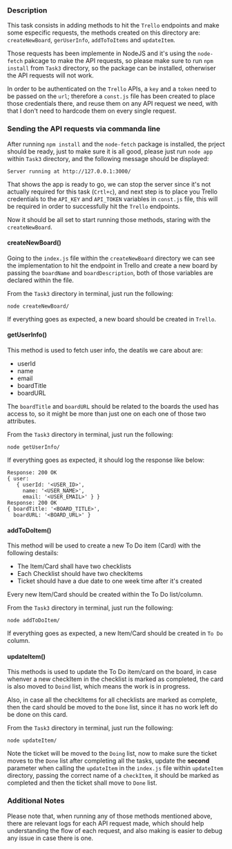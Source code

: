 ### Description

This task consists in adding methods to hit the `Trello` endpoints and make some especific requests, the methods created on this directory are: `createNewBoard`, `gerUserInfo`, `addToToItems` and `updateItem`.

Those requests has been implemente in NodeJS and it's using the `node-fetch` pakcage to make the API requests, so please make sure to run `npm install` from `Task3` directory, so the package can be installed, otherwiser the API requests will not work.

In order to be authenticated on the `Trello` APIs, a `key` and a `token` need to be passed on the `url`; therefore a `const.js` file has been created to place those credentials there, and reuse them on any API request we need, with that I don't need to hardcode them on every single request.

### Sending the API requests via commanda line

After running `npm install` and the `node-fetch` package is installed, the prject should be ready, just to make sure it is all good, please just run `node app` within `Task3` directory, and the following message should be displayed:
```
Server running at http://127.0.0.1:3000/

```

That shows the app is ready to go, we can stop the server since it's not actually required for this task (`Crtl+c`), and next step is to place you Trello credentials to the `API_KEY` and `API_TOKEN` variables in `const.js` file, this will be required in order to successfully hit the `Trello` endpoints.

Now it should be all set to start running those methods, staring with the `createNewBoard`.

#### createNewBoard()

Going to the `index.js` file within the `createNewBoard` directory we can see the implementation to hit the endpoint in Trello and create a new board by passing the `boardName` and `boardDescription`, both of those variables are declared within the file.

From the `Task3` directory in terminal, just run the following:
```
node createNewBoard/
```

If everything goes as expected, a new board should be created in `Trello`.

#### getUserInfo()

This method is used to fetch user info, the deatils we care about are:
* userId
* name
* email
* boardTitle
* boardURL

The `boardTitle` and `boardURL` should be related to the boards the used has access to, so it might be more than just one on each one of those two attributes.

From the `Task3` directory in terminal, just run the following:
```
node getUserInfo/
```

If everything goes as expected, it should log the response like below:
```
Response: 200 OK
{ user:
   { userId: '<USER_ID>',
     name: '<USER_NAME>',
     email: '<USER_EMAIL>' } }
Response: 200 OK
{ boardTitle: '<BOARD_TITLE>',
  boardURL: '<BOARD_URL>' }
```

#### addToDoItem()

This method will be used to create a new To Do item (Card) with the following destails:

* The Item/Card shall have two checklists
* Each Checklist should have two checkItems
* Ticket should have a due date to one week time after it's created 

Every new Item/Card should be created within the To Do list/column.

From the `Task3` directory in terminal, just run the following:
```
node addToDoItem/
```

If everything goes as expected, a new Item/Card should be created in `To Do` column.

#### updateItem()

This methods is used to update the To Do item/card on the board, in case whenver a new checkItem in the checklist is marked as completed, the card is also moved to `Doind` list, which means the work is in progress.

Also, in case all the checkItems for all checklists are marked as complete, then the card should be moved to the `Done` list, since it has no work left do be done on this card.

From the `Task3` directory in terminal, just run the following:
```
node updateItem/
```

Note the ticket will be moved to the `Doing` list, now to make sure the ticket moves to the `Done` list after completing all the tasks, update the **second** parameter when calling the `updateItem` in the `index.js` file within `updateItem` directory, passing the correct name of a `checkItem`, it should be marked as completed and then the ticket shall move to `Done` list.

### Additional Notes

Please note that, when running any of those methods mentioned above, there are relevant logs for each API request made, which should help understanding the flow of each request, and also making is easier to debug any issue in case there is one.
